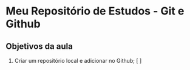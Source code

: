 # Meu Repositório de Estudos - Git e Github

## Objetivos da aula

1. Criar um repositório local e adicionar no Github; [ ] 